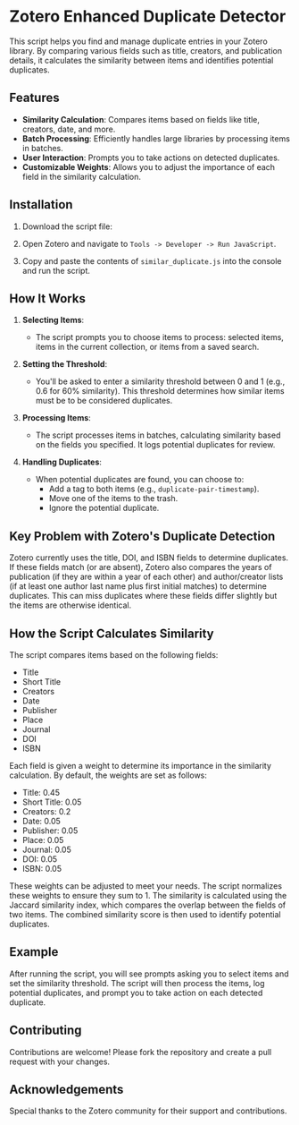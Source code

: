 # Zotero Enhanced Duplicate Detector

This script helps you find and manage duplicate entries in your Zotero library. By comparing various fields such as title, creators, and publication details, it calculates the similarity between items and identifies potential duplicates.

## Features

- **Similarity Calculation**: Compares items based on fields like title, creators, date, and more.
- **Batch Processing**: Efficiently handles large libraries by processing items in batches.
- **User Interaction**: Prompts you to take actions on detected duplicates.
- **Customizable Weights**: Allows you to adjust the importance of each field in the similarity calculation.

## Installation

1. Download the script file:

2. Open Zotero and navigate to `Tools -> Developer -> Run JavaScript`.

3. Copy and paste the contents of `similar_duplicate.js` into the console and run the script.

## How It Works

1. **Selecting Items**:
   - The script prompts you to choose items to process: selected items, items in the current collection, or items from a saved search.

2. **Setting the Threshold**:
   - You'll be asked to enter a similarity threshold between 0 and 1 (e.g., 0.6 for 60% similarity). This threshold determines how similar items must be to be considered duplicates.

3. **Processing Items**:
   - The script processes items in batches, calculating similarity based on the fields you specified. It logs potential duplicates for review.

4. **Handling Duplicates**:
   - When potential duplicates are found, you can choose to:
     - Add a tag to both items (e.g., `duplicate-pair-timestamp`).
     - Move one of the items to the trash.
     - Ignore the potential duplicate.

## Key Problem with Zotero's Duplicate Detection

Zotero currently uses the title, DOI, and ISBN fields to determine duplicates. If these fields match (or are absent), Zotero also compares the years of publication (if they are within a year of each other) and author/creator lists (if at least one author last name plus first initial matches) to determine duplicates. This can miss duplicates where these fields differ slightly but the items are otherwise identical.

## How the Script Calculates Similarity

The script compares items based on the following fields:
- Title
- Short Title
- Creators
- Date
- Publisher
- Place
- Journal
- DOI
- ISBN

Each field is given a weight to determine its importance in the similarity calculation. By default, the weights are set as follows:

- Title: 0.45
- Short Title: 0.05
- Creators: 0.2
- Date: 0.05
- Publisher: 0.05
- Place: 0.05
- Journal: 0.05
- DOI: 0.05
- ISBN: 0.05

These weights can be adjusted to meet your needs. The script normalizes these weights to ensure they sum to 1. The similarity is calculated using the Jaccard similarity index, which compares the overlap between the fields of two items. The combined similarity score is then used to identify potential duplicates.

## Example

After running the script, you will see prompts asking you to select items and set the similarity threshold. The script will then process the items, log potential duplicates, and prompt you to take action on each detected duplicate.

## Contributing

Contributions are welcome! Please fork the repository and create a pull request with your changes.

## Acknowledgements

Special thanks to the Zotero community for their support and contributions.
